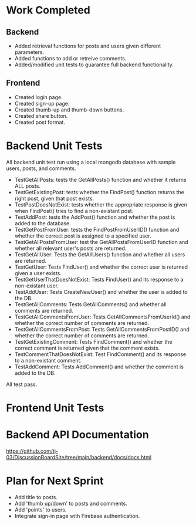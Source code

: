 # Work Completed

## Backend
- Added retrieval functions for posts and users given different parameters.
- Added functions to add or retreive comments.
- Added/modified unit tests to guarantee full backend functionality.

## Frontend
- Created login page.
- Created sign-up page.
- Created thumb-up and thumb-down buttons.
- Created share button.
- Created post format.

# Backend Unit Tests
All backend unit test run using a local mongodb database with sample users, posts, and comments.

- TestGetAllPosts: tests the GetAllPosts() function and whether it returns ALL posts.
- TestGetExistingPost: tests whether the FindPost() function returns the right post, given that post exists.
- TestPostDoesNotExist: tests whether the appropriate response is given when FindPost() tries to find a non-existant post.
- TestAddPost: tests the AddPost() function and whether the post is added to the database.
- TestGetPostFromUser: tests the FindPostFromUserID() function and whether the correct post is assigned to a specified user.
- TestGetAllPostsFromUser: test the GetAllPostsFromUserID function and whether all relevant user's posts are returned.
- TestGetAllUser: Tests the GetAllUsers() function and whether all users are returned.
- TestGetUser: Tests FindUser() and whether the correct user is returned given a user exists.
- TestGetUserThatDoesNotExist: Tests FindUser() and its response to a non-existant user.
- TestAddUser: Tests CreateNewUser() and whether the user is added to the DB.
- TestGetAllComments: Tests GetAllComments() and whether all comments are returned.
- TestGetAllCommentsFromUser: Tests GetAllCommentsFromUserId() and whether the correct number of comments are returned.
- TestGetAllCommentsFromPost: Tests GetAllCommentsFromPostID() and whether the correct number of comments are returned.
- TestGetExistingComment: Tests FindComment() and whether the correct comment is returned given that the comment exists.
- TestCommentThatDoesNotExist: Test FindComment() and its response to a non-existant comment.
- TestAddComment: Tests AddComment() and whether the comment is added to the DB.

All test pass.

# Frontend Unit Tests

# Backend API Documentation
https://github.com/tj-03/DiscussionBoardSite/tree/main/backend/docs/docs.html
# Plan for Next Sprint
- Add title to posts.
- Add 'thumb up/down' to posts and comments.
- Add 'points' to users.
- Integrate sign-in page with Firebase authentication.
